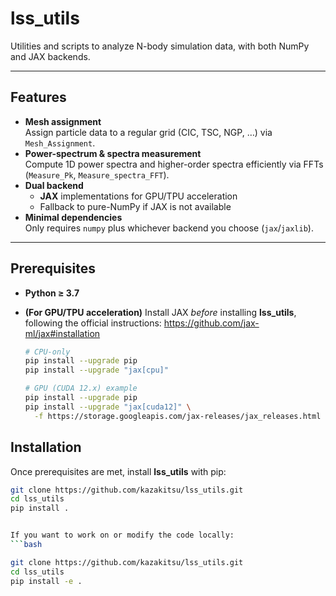 # lss_utils

Utilities and scripts to analyze N-body simulation data, with both NumPy and JAX backends.

---

## Features

- **Mesh assignment**  
  Assign particle data to a regular grid (CIC, TSC, NGP, …) via `Mesh_Assignment`.
- **Power-spectrum & spectra measurement**  
  Compute 1D power spectra and higher-order spectra efficiently via FFTs (`Measure_Pk`, `Measure_spectra_FFT`).
- **Dual backend**  
  - **JAX** implementations for GPU/TPU acceleration  
  - Fallback to pure-NumPy if JAX is not available
- **Minimal dependencies**  
  Only requires `numpy` plus whichever backend you choose (`jax`/`jaxlib`).

---

## Prerequisites

- **Python ≥ 3.7**
- **(For GPU/TPU acceleration)** Install JAX _before_ installing **lss_utils**, following the official instructions: https://github.com/jax-ml/jax#installation

  ```bash
  # CPU-only
  pip install --upgrade pip
  pip install --upgrade "jax[cpu]"

  # GPU (CUDA 12.x) example
  pip install --upgrade pip
  pip install --upgrade "jax[cuda12]" \
    -f https://storage.googleapis.com/jax-releases/jax_releases.html


## Installation

Once prerequisites are met, install **lss_utils** with pip:

```bash
git clone https://github.com/kazakitsu/lss_utils.git
cd lss_utils
pip install .


If you want to work on or modify the code locally:
```bash

git clone https://github.com/kazakitsu/lss_utils.git
cd lss_utils
pip install -e .